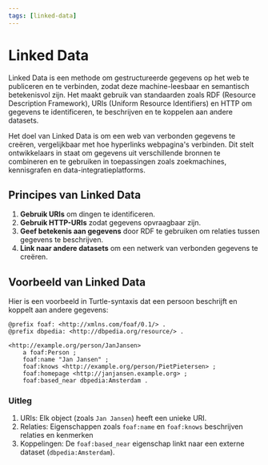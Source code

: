 ```yaml
---
tags: [linked-data]
---
```


# Linked Data

Linked Data is een methode om gestructureerde gegevens op het web te publiceren en te verbinden, zodat deze machine-leesbaar en semantisch betekenisvol zijn. Het maakt gebruik van standaarden zoals RDF (Resource Description Framework), URIs (Uniform Resource Identifiers) en HTTP om gegevens te identificeren, te beschrijven en te koppelen aan andere datasets.

Het doel van Linked Data is om een web van verbonden gegevens te creëren, vergelijkbaar met hoe hyperlinks webpagina's verbinden. Dit stelt ontwikkelaars in staat om gegevens uit verschillende bronnen te combineren en te gebruiken in toepassingen zoals zoekmachines, kennisgrafen en data-integratieplatforms.

## Principes van Linked Data

1. **Gebruik URIs** om dingen te identificeren.
2. **Gebruik HTTP-URIs** zodat gegevens opvraagbaar zijn.
3. **Geef betekenis aan gegevens** door RDF te gebruiken om relaties tussen gegevens te beschrijven.
4. **Link naar andere datasets** om een netwerk van verbonden gegevens te creëren.

## Voorbeeld van Linked Data

Hier is een voorbeeld in Turtle-syntaxis dat een persoon beschrijft en koppelt aan andere gegevens:

```turtle
@prefix foaf: <http://xmlns.com/foaf/0.1/> .
@prefix dbpedia: <http://dbpedia.org/resource/> .

<http://example.org/person/JanJansen>
    a foaf:Person ;
    foaf:name "Jan Jansen" ;
    foaf:knows <http://example.org/person/PietPietersen> ;
    foaf:homepage <http://janjansen.example.org> ;
    foaf:based_near dbpedia:Amsterdam .
```

### Uitleg

1. URIs: Elk object (zoals `Jan Jansen`) heeft een unieke URI.
1. Relaties: Eigenschappen zoals `foaf:name` en `foaf:knows` beschrijven relaties en kenmerken
1. Koppelingen: De `foaf:based_near` eigenschap linkt naar een externe dataset (`dbpedia:Amsterdam`).
